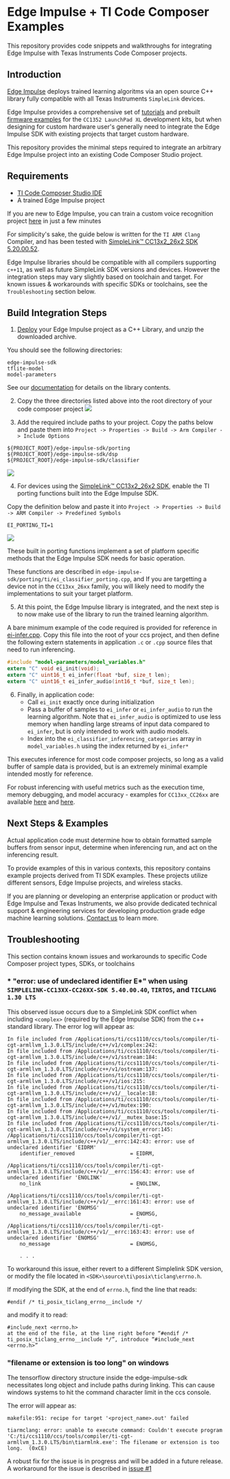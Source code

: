 # Edge Impulse + TI Code Composer Examples

This repository provides code snippets and walkthroughs for integrating Edge Impulse with Texas Instruments Code Composer projects.

## Introduction

[Edge Impulse](https://www.edgeimpulse.com/) deploys trained learning algoritms via an open source C++ library fully compatible with all Texas Instruments `SimpleLink` devices. 

Edge Impulse provides a comprehensive set of [tutorials](https://docs.edgeimpulse.com/docs/development-boards/ti-launchxl) and prebuilt [firmware examples](https://github.com/edgeimpulse/firmware-ti-launchxl) for the `CC1352 LaunchPad XL` development kits, but when designing for custom hardware user's generally need to integrate the Edge Impulse SDK with existing projects that target custom hardware.

This repository provides the minimal steps required to integrate an arbitrary Edge Impulse project into an existing Code Composer Studio project. 

## Requirements
* [TI Code Composer Studio IDE](https://www.ti.com/tool/CCSTUDIO)
* A trained Edge Impulse project

If you are new to Edge Impulse, you can train a custom voice recognition project [here](https://studio.edgeimpulse.com/evaluate) in just a few minutes

For simplicity's sake, the guide below is written for the `TI ARM Clang` Compiler, and has been tested with [SimpleLink™ CC13x2\_26x2 SDK 5.20.00.52](https://www.ti.com/tool/SIMPLELINK-CC13XX-CC26XX-SDK). 

Edge Impulse libraries should be compatible with all compilers supporting `c++11`, as well as future SimpleLink SDK versions and devices. However the integration steps may vary slightly based on toolchain and target. For known issues & workarounds with specific SDKs or toolchains, see the `Troubleshooting` section below.

## Build Integration Steps

1. [Deploy](https://docs.edgeimpulse.com/docs/tutorials/deploy-your-model-as-a-c-library#download-the-c++-library-from-edge-impulse) your Edge Impulse project as a C++ Library, and unzip the downloaded archive.

You should see the following directories:

```
edge-impulse-sdk
tflite-model
model-parameters
```

See our [documentation](https://docs.edgeimpulse.com/docs/tutorials/deploy-your-model-as-a-c-library#download-the-c++-library-from-edge-impulse) for details on the library contents.

2. Copy the three directories listed above into the root directory of your code composer project
![](doc/ccs-ei-lib.png)

3. Add the required include paths to your project. Copy the paths below and paste them into `Project -> Properties -> Build -> Arm Compiler -> Include Options`

```
${PROJECT_ROOT}/edge-impulse-sdk/porting
${PROJECT_ROOT}/edge-impulse-sdk/dsp
${PROJECT_ROOT}/edge-impulse-sdk/classifier
```
![](ccs-ei-include.png)

4. For devices using the [SimpleLink™ CC13x2\_26x2 SDK](https://www.ti.com/tool/SIMPLELINK-CC13XX-CC26XX-SDK), enable the TI porting functions built into the Edge Impulse SDK.

Copy the definition below and paste it into `Project -> Properties -> Build -> ARM Compiler -> Predefined Symbols`

```
EI_PORTING_TI=1
```

![](doc/ccs-ei-symbols.png)

These built in porting functions implement a set of platform specific methods that the Edge Impulse SDK needs for basic operation. 

These functions are described in `edge-impulse-sdk/porting/ti/ei_classifier_porting.cpp`, and If you are targetting a device not in the `CC13xx_26xx` family, you will likely need to modify the implementations to suit your target platform.

5. At this point, the Edge Impulse library is integrated, and the next step is to now make use of the library to run the trained learning algorithm.

A bare minimum example of the code required is provided for reference in [ei-infer.cpp](./ei-infer.cpp). Copy this file into the root of your ccs project, and then define the following extern statements in application `.c` or `.cpp` source files that need to run inferencing. 

```c
#include "model-parameters/model_variables.h"
extern "C" void ei_init(void);
extern "C" uint16_t ei_infer(float *buf, size_t len);
extern "C" uint16_t ei_infer_audio(int16_t *buf, size_t len);
```

6. Finally, in application code:
    * Call `ei_init` exactly once during initialization
    * Pass a buffer of samples to `ei_infer` or `ei_infer_audio` to run the learning algorithm. Note that `ei_infer_audio` is optimized to use less memory when handling large streams of input data compared to `ei_infer`, but is only intended to work with audio models. 
    * Index into the `ei_classifier_inferencing_categories` array in `model_variables.h` using the index returned by `ei_infer*`

This executes inference for most code composer projects, so long as a valid buffer of sample data is provided, but is an extremely minimal example intended mostly for reference.

For robust inferencing with useful metrics such as the execution time, memory debugging, and model accuracy - examples for `CC13xx_CC26xx` are available [here](https://github.com/edgeimpulse/firmware-ti-launchxl/blob/main/ei_run_impulse.cpp) and [here](https://github.com/edgeimpulse/example-standalone-inferencing-ti-launchxl/blob/main/ei_main.cpp#L39).

## Next Steps & Examples

Actual application code must determine how to obtain formatted sample buffers from sensor input, determine when inferencing run, and act on the inferencing result.

To provide examples of this in various contexts, this repository contains example projects derived from TI SDK examples. These projects utilize different sensors, Edge Impulse projects, and wireless stacks. 

If you are planning or developing an enterprise application or product with Edge Impulse and Texas Instruments, we also provide dedicated technical support & engineering services for developing production grade edge machine learning solutions. [Contact us](https://www.edgeimpulse.com/contact) to learn more.

## Troubleshooting

This section contains known issues and workarounds to specific Code Composer project types, SDKs, or toolchains

### * "error: use of undeclared identifier E\*" when using `SIMPLELINK-CC13XX-CC26XX-SDK 5.40.00.40`, `TIRTOS`, and `TICLANG 1.30 LTS`

This observed issue occurs due to a SimpleLink SDK conflict when including `<complex>` (required by the Edge Impulse SDK) from the c++ standard library. The error log will appear as:

```
In file included from /Applications/ti/ccs1110/ccs/tools/compiler/ti-cgt-armllvm_1.3.0.LTS/include/c++/v1/complex:242:
In file included from /Applications/ti/ccs1110/ccs/tools/compiler/ti-cgt-armllvm_1.3.0.LTS/include/c++/v1/sstream:184:
In file included from /Applications/ti/ccs1110/ccs/tools/compiler/ti-cgt-armllvm_1.3.0.LTS/include/c++/v1/ostream:137:
In file included from /Applications/ti/ccs1110/ccs/tools/compiler/ti-cgt-armllvm_1.3.0.LTS/include/c++/v1/ios:215:
In file included from /Applications/ti/ccs1110/ccs/tools/compiler/ti-cgt-armllvm_1.3.0.LTS/include/c++/v1/__locale:18:
In file included from /Applications/ti/ccs1110/ccs/tools/compiler/ti-cgt-armllvm_1.3.0.LTS/include/c++/v1/mutex:190:
In file included from /Applications/ti/ccs1110/ccs/tools/compiler/ti-cgt-armllvm_1.3.0.LTS/include/c++/v1/__mutex_base:15:
In file included from /Applications/ti/ccs1110/ccs/tools/compiler/ti-cgt-armllvm_1.3.0.LTS/include/c++/v1/system_error:145:
/Applications/ti/ccs1110/ccs/tools/compiler/ti-cgt-armllvm_1.3.0.LTS/include/c++/v1/__errc:142:43: error: use of undeclared identifier 'EIDRM'
    identifier_removed                  = EIDRM,
                                          ^
/Applications/ti/ccs1110/ccs/tools/compiler/ti-cgt-armllvm_1.3.0.LTS/include/c++/v1/__errc:156:43: error: use of undeclared identifier 'ENOLINK'
    no_link                             = ENOLINK,
                                          ^
/Applications/ti/ccs1110/ccs/tools/compiler/ti-cgt-armllvm_1.3.0.LTS/include/c++/v1/__errc:161:43: error: use of undeclared identifier 'ENOMSG'
    no_message_available                = ENOMSG,
                                          ^
/Applications/ti/ccs1110/ccs/tools/compiler/ti-cgt-armllvm_1.3.0.LTS/include/c++/v1/__errc:163:43: error: use of undeclared identifier 'ENOMSG'
    no_message                          = ENOMSG,

    . . . 
```

To workaround this issue, either revert to a different Simplelink SDK version, or modify the file located in `<SDK>\source\ti\posix\ticlang\errno.h`. 

If modifying the SDK, at the end of `errno.h`, find the line that reads:

```
#endif /* ti_posix_ticlang_errno__include */
```

and modify it to read:

```
#include_next <errno.h>
at the end of the file, at the line right before “#endif /* ti_posix_ticlang_errno__include */”, introduce “#include_next <errno.h>”
```

### "filename or extension is too long" on windows

The tensorflow directory structure inside the edge-impulse-sdk necessitates long object and include paths during linking. This can cause windows systems to hit the command character limit in the ccs console. 

The error will appear as:
```
makefile:951: recipe for target '<project_name>.out' failed

tiarmclang: error: unable to execute command: Couldn't execute program 'C:/ti/ccs1110/ccs/tools/compiler/ti-cgt-armllvm_1.3.0.LTS/bin\tiarmlnk.exe': The filename or extension is too long.  (0xCE)
```

A robust fix for the issue is in progress and will be added in a future release. A workaround for the issue is described in [issue #1](https://github.com/edgeimpulse/ei-ti-code-composer-examples/issues/1#issuecomment-1104174427)
